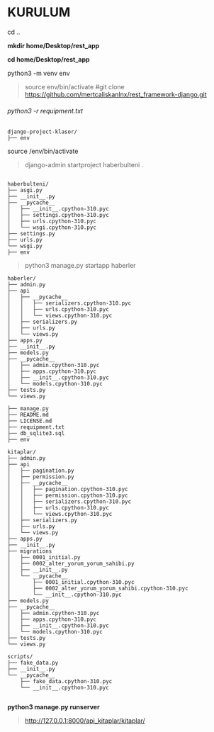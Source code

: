 
# KURULUM

cd .. 

**mkdir home/Desktop/rest_app**

**cd home/Desktop/rest_app**

python3 -m venv env
> source env/bin/activate
#git clone https://github.com/mertcaliskanlnx/rest_framework-django.git

###### python3 -r requipment.txt

```
django-project-klasor/
├── env
```

source /env/bin/activate
> django-admin startproject haberbulteni .
```

haberbulteni/
├── asgi.py
├── __init__.py
├── __pycache__
│   ├── __init__.cpython-310.pyc
│   ├── settings.cpython-310.pyc
│   ├── urls.cpython-310.pyc
│   └── wsgi.cpython-310.pyc
├── settings.py
├── urls.py
└── wsgi.py
├── env
```

> python3 manage.py startapp haberler

```
haberler/
├── admin.py
├── api
│   ├── __pycache__
│   │   ├── serializers.cpython-310.pyc
│   │   ├── urls.cpython-310.pyc
│   │   └── views.cpython-310.pyc
│   ├── serializers.py
│   ├── urls.py
│   └── views.py
├── apps.py
├── __init__.py
├── models.py
├── __pycache__
│   ├── admin.cpython-310.pyc
│   ├── apps.cpython-310.pyc
│   ├── __init__.cpython-310.pyc
│   └── models.cpython-310.pyc
├── tests.py
└── views.py
```
```
├── manage.py
├── README.md
├── LICENSE.md
├── requipment.txt
├── db_sqlite3.sql
├── env

```
```
kitaplar/
├── admin.py
├── api
│   ├── pagination.py
│   ├── permission.py
│   ├── __pycache__
│   │   ├── pagination.cpython-310.pyc
│   │   ├── permission.cpython-310.pyc
│   │   ├── serializers.cpython-310.pyc
│   │   ├── urls.cpython-310.pyc
│   │   └── views.cpython-310.pyc
│   ├── serializers.py
│   ├── urls.py
│   └── views.py
├── apps.py
├── __init__.py
├── migrations
│   ├── 0001_initial.py
│   ├── 0002_alter_yorum_yorum_sahibi.py
│   ├── __init__.py
│   └── __pycache__
│       ├── 0001_initial.cpython-310.pyc
│       ├── 0002_alter_yorum_yorum_sahibi.cpython-310.pyc
│       └── __init__.cpython-310.pyc
├── models.py
├── __pycache__
│   ├── admin.cpython-310.pyc
│   ├── apps.cpython-310.pyc
│   ├── __init__.cpython-310.pyc
│   └── models.cpython-310.pyc
├── tests.py
└── views.py
```
```
scripts/
├── fake_data.py
├── __init__.py
└── __pycache__
    ├── fake_data.cpython-310.pyc
    └── __init__.cpython-310.pyc


```
**python3 manage.py runserver**
>http://127.0.0.1:8000/api_kitaplar/kitaplar/
